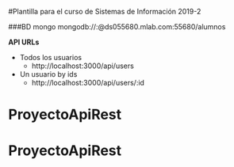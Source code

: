 #Plantilla para el curso de Sistemas de Información 2019-2

###BD mongo mongodb://<dbuser>:<dbpassword>@ds055680.mlab.com:55680/alumnos


**API URLs**

* Todos los usuarios
  * http://localhost:3000/api/users
* Un usuario by ids
  * http://localhost:3000/api/users/:id
# ProyectoApiRest
# ProyectoApiRest
